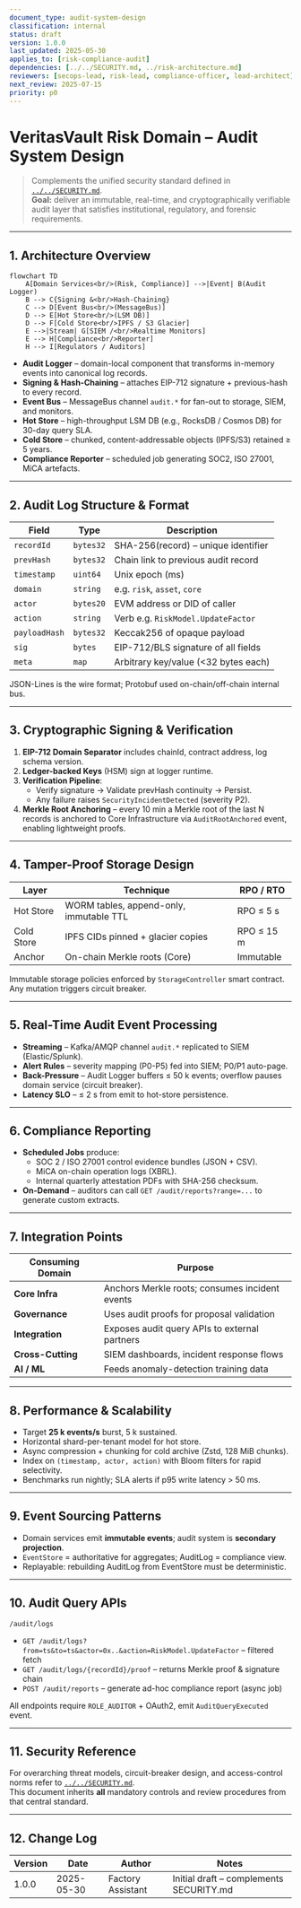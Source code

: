 ```yaml
---
document_type: audit-system-design
classification: internal
status: draft
version: 1.0.0
last_updated: 2025-05-30
applies_to: [risk-compliance-audit]
dependencies: [../../SECURITY.md, ../risk-architecture.md]
reviewers: [secops-lead, risk-lead, compliance-officer, lead-architect]
next_review: 2025-07-15
priority: p0
---
```


# VeritasVault Risk Domain – Audit System Design  

> Complements the unified security standard defined in [`../../SECURITY.md`](../../SECURITY.md).  
> **Goal:** deliver an immutable, real-time, and cryptographically verifiable audit layer that satisfies institutional, regulatory, and forensic requirements.

---

## 1. Architecture Overview  

```mermaid
flowchart TD
    A[Domain Services<br/>(Risk, Compliance)] -->|Event| B(Audit Logger)
    B --> C{Signing &<br/>Hash-Chaining}
    C --> D[Event Bus<br/>(MessageBus)]
    D --> E[Hot Store<br/>(LSM DB)]
    D --> F[Cold Store<br/>IPFS / S3 Glacier]
    E -->|Stream| G[SIEM /<br/>Realtime Monitors]
    E --> H[Compliance<br/>Reporter]
    H --> I[Regulators / Auditors]
```

* **Audit Logger** – domain-local component that transforms in-memory events into canonical log records.  
* **Signing & Hash-Chaining** – attaches EIP-712 signature + previous-hash to every record.  
* **Event Bus** – MessageBus channel `audit.*` for fan-out to storage, SIEM, and monitors.  
* **Hot Store** – high-throughput LSM DB (e.g., RocksDB / Cosmos DB) for 30-day query SLA.  
* **Cold Store** – chunked, content-addressable objects (IPFS/S3) retained ≥ 5 years.  
* **Compliance Reporter** – scheduled job generating SOC2, ISO 27001, MiCA artefacts.

---

## 2. Audit Log Structure & Format  

| Field                | Type      | Description                                      |
|----------------------|-----------|--------------------------------------------------|
| `recordId`           | `bytes32` | SHA-256(record) – unique identifier             |
| `prevHash`           | `bytes32` | Chain link to previous audit record              |
| `timestamp`          | `uint64`  | Unix epoch (ms)                                  |
| `domain`             | `string`  | e.g. `risk`, `asset`, `core`                     |
| `actor`              | `bytes20` | EVM address or DID of caller                     |
| `action`             | `string`  | Verb e.g. `RiskModel.UpdateFactor`               |
| `payloadHash`        | `bytes32` | Keccak256 of opaque payload                      |
| `sig`                | `bytes`   | EIP-712/BLS signature of all fields              |
| `meta`               | `map`     | Arbitrary key/value (<32 bytes each)             |

JSON-Lines is the wire format; Protobuf used on-chain/off-chain internal bus.

---

## 3. Cryptographic Signing & Verification  

1. **EIP-712 Domain Separator** includes chainId, contract address, log schema version.  
2. **Ledger-backed Keys** (HSM) sign at logger runtime.  
3. **Verification Pipeline**:  
   * Verify signature → Validate prevHash continuity → Persist.  
   * Any failure raises `SecurityIncidentDetected` (severity P2).  
4. **Merkle Root Anchoring** – every 10 min a Merkle root of the last N records is anchored to Core Infrastructure via `AuditRootAnchored` event, enabling lightweight proofs.

---

## 4. Tamper-Proof Storage Design  

| Layer      | Technique                               | RPO / RTO  |
|------------|-----------------------------------------|------------|
| Hot Store  | WORM tables, append-only, immutable TTL | RPO ≤ 5 s  |
| Cold Store | IPFS CIDs pinned + glacier copies       | RPO ≤ 15 m |
| Anchor     | On-chain Merkle roots (Core)            | Immutable  |

Immutable storage policies enforced by `StorageController` smart contract.  Any mutation triggers circuit breaker.

---

## 5. Real-Time Audit Event Processing  

* **Streaming** – Kafka/AMQP channel `audit.*` replicated to SIEM (Elastic/Splunk).  
* **Alert Rules** – severity mapping (P0-P5) fed into SIEM; P0/P1 auto-page.  
* **Back-Pressure** – Audit Logger buffers ≤ 50 k events; overflow pauses domain service (circuit breaker).  
* **Latency SLO** – ≤ 2 s from emit to hot-store persistence.

---

## 6. Compliance Reporting  

* **Scheduled Jobs** produce:  
  * SOC 2 / ISO 27001 control evidence bundles (JSON + CSV).  
  * MiCA on-chain operation logs (XBRL).  
  * Internal quarterly attestation PDFs with SHA-256 checksum.  
* **On-Demand** – auditors can call `GET /audit/reports?range=...` to generate custom extracts.

---

## 7. Integration Points  

| Consuming Domain  | Purpose                                   |
|-------------------|-------------------------------------------|
| **Core Infra**    | Anchors Merkle roots; consumes incident events |
| **Governance**    | Uses audit proofs for proposal validation |
| **Integration**   | Exposes audit query APIs to external partners |
| **Cross-Cutting** | SIEM dashboards, incident response flows |
| **AI / ML**       | Feeds anomaly-detection training data     |

---

## 8. Performance & Scalability  

* Target **25 k events/s** burst, 5 k sustained.  
* Horizontal shard-per-tenant model for hot store.  
* Async compression + chunking for cold archive (Zstd, 128 MiB chunks).  
* Index on `(timestamp, actor, action)` with Bloom filters for rapid selectivity.  
* Benchmarks run nightly; SLA alerts if p95 write latency > 50 ms.

---

## 9. Event Sourcing Patterns  

* Domain services emit **immutable events**; audit system is **secondary projection**.  
* `EventStore` = authoritative for aggregates; AuditLog = compliance view.  
* Replayable: rebuilding AuditLog from EventStore must be deterministic.

---

## 10. Audit Query APIs  

`/audit/logs`  
* `GET /audit/logs?from=ts&to=ts&actor=0x..&action=RiskModel.UpdateFactor` – filtered fetch  
* `GET /audit/logs/{recordId}/proof` – returns Merkle proof & signature chain  
* `POST /audit/reports` – generate ad-hoc compliance report (async job)  

All endpoints require `ROLE_AUDITOR` + OAuth2, emit `AuditQueryExecuted` event.

---

## 11. Security Reference  

For overarching threat models, circuit-breaker design, and access-control norms refer to [`../../SECURITY.md`](../../SECURITY.md).  
This document inherits **all** mandatory controls and review procedures from that central standard.

---

## 12. Change Log  

| Version | Date | Author            | Notes                     |
|---------|------|-------------------|---------------------------|
| 1.0.0   | 2025-05-30 | Factory Assistant | Initial draft – complements SECURITY.md |
